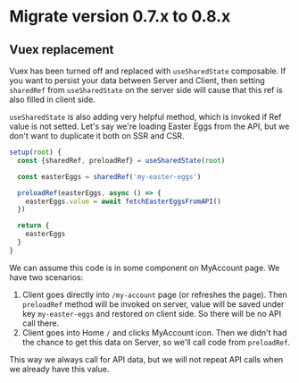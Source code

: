 # Migrate version 0.7.x to 0.8.x <Badge text="canary" type="warning"/>

## Vuex replacement <Badge text="BREAKING CHANGE" type="error"/>

Vuex has been turned off and replaced with `useSharedState` composable.
If you want to persist your data between Server and Client, then setting `sharedRef` from `useSharedState` on the server side will cause that this ref is also filled in client side.

`useSharedState` is also adding very helpful method, which is invoked if Ref value is not setted.
Let's say we're loading Easter Eggs from the API, but we don't want to duplicate it both on SSR and CSR.

```ts
setup(root) {
  const {sharedRef, preloadRef} = useSharedState(root)

  const easterEggs = sharedRef('my-easter-eggs')

  preloadRef(easterEggs, async () => {
    easterEggs.value = await fetchEasterEggsFromAPI()
  })

  return {
    easterEggs
  }
}
```

We can assume this code is in some component on MyAccount page. We have two scenarios:

1. Client goes directly into `/my-account` page (or refreshes the page). Then `preloadRef` method will be invoked on server, value will be saved under key `my-easter-eggs` and restored on client side. So there will be no API call there.
2. Client goes into Home `/` and clicks MyAccount icon. Then we didn't had the chance to get this data on Server, so we'll call code from `preloadRef`.

This way we always call for API data, but we will not repeat API calls when we already have this value.

